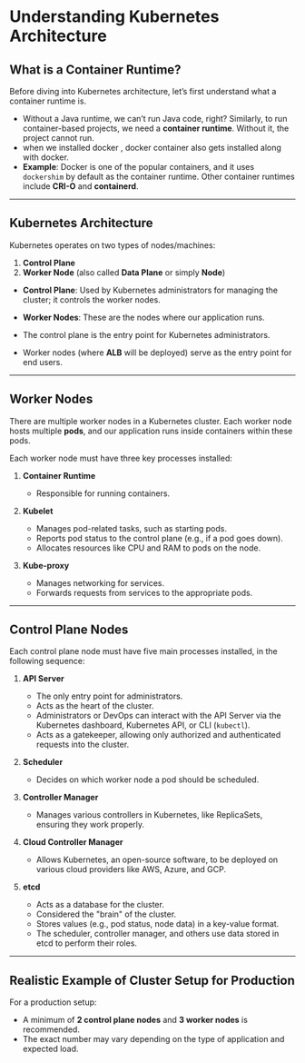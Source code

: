 # Understanding Kubernetes Architecture

## What is a Container Runtime?

Before diving into Kubernetes architecture, let’s first understand what a container runtime is.

- Without a Java runtime, we can’t run Java code, right? Similarly, to run container-based projects, we need a **container runtime**. Without it, the project cannot run.
- when we installed docker , docker container also gets installed along with docker.
- **Example**: Docker is one of the popular containers, and it uses `dockershim` by default as the container runtime. Other container runtimes include **CRI-O** and **containerd**.

---

## Kubernetes Architecture

Kubernetes operates on two types of nodes/machines:

1. **Control Plane**
2. **Worker Node** (also called **Data Plane** or simply **Node**)

- **Control Plane**: Used by Kubernetes administrators for managing the cluster; it controls the worker nodes.
- **Worker Nodes**: These are the nodes where our application runs.

- The control plane is the entry point for Kubernetes administrators.
- Worker nodes (where **ALB** will be deployed) serve as the entry point for end users.

---

## Worker Nodes

There are multiple worker nodes in a Kubernetes cluster. Each worker node hosts multiple **pods**, and our application runs inside containers within these pods.

Each worker node must have three key processes installed:

1. **Container Runtime**

   - Responsible for running containers.

2. **Kubelet**

   - Manages pod-related tasks, such as starting pods.
   - Reports pod status to the control plane (e.g., if a pod goes down).
   - Allocates resources like CPU and RAM to pods on the node.

3. **Kube-proxy**
   - Manages networking for services.
   - Forwards requests from services to the appropriate pods.

---

## Control Plane Nodes

Each control plane node must have five main processes installed, in the following sequence:

1. **API Server**

   - The only entry point for administrators.
   - Acts as the heart of the cluster.
   - Administrators or DevOps can interact with the API Server via the Kubernetes dashboard, Kubernetes API, or CLI (`kubectl`).
   - Acts as a gatekeeper, allowing only authorized and authenticated requests into the cluster.

2. **Scheduler**

   - Decides on which worker node a pod should be scheduled.

3. **Controller Manager**

   - Manages various controllers in Kubernetes, like ReplicaSets, ensuring they work properly.

4. **Cloud Controller Manager**

   - Allows Kubernetes, an open-source software, to be deployed on various cloud providers like AWS, Azure, and GCP.

5. **etcd**
   - Acts as a database for the cluster.
   - Considered the "brain" of the cluster.
   - Stores values (e.g., pod status, node data) in a key-value format.
   - The scheduler, controller manager, and others use data stored in etcd to perform their roles.

---

## Realistic Example of Cluster Setup for Production

For a production setup:

- A minimum of **2 control plane nodes** and **3 worker nodes** is recommended.
- The exact number may vary depending on the type of application and expected load.
